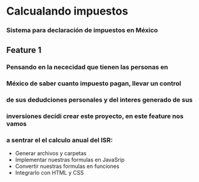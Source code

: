 # Calcualando impuestos
### Sistema para declaración de impuestos en México

## Feature 1
### Pensando en la nececidad que tienen las personas en
### México de saber cuanto impuesto pagan, llevar un control 
### de sus dedudciones personales y del interes generado de sus 
### inversiones decidi crear este proyecto, en este feature nos vamos
### a sentrar el el calculo anual del ISR:

- Generar archivos y carpetas
- Implementar nuestras formulas en JavaSrip 
- Convertir nuestras formulas en funciones
- Integrarlo con HTML y CSS


